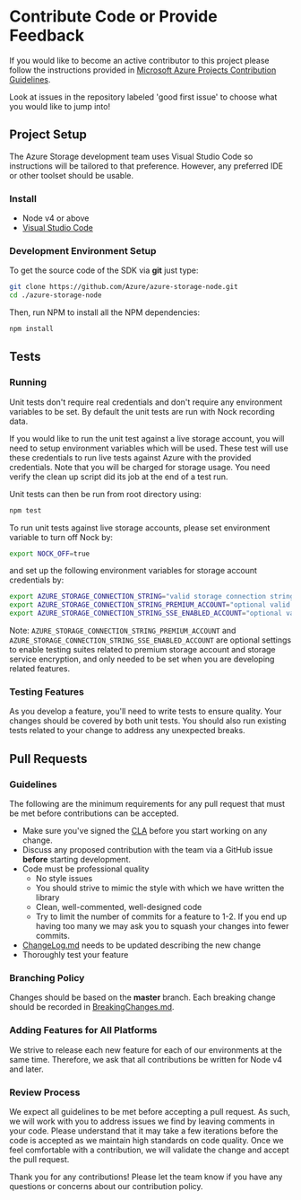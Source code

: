 # Contribute Code or Provide Feedback

If you would like to become an active contributor to this project please follow the instructions provided in [Microsoft Azure Projects Contribution Guidelines](https://azure.github.io/guidelines/).

Look at issues in the repository labeled 'good first issue' to choose what you would like to jump into!

## Project Setup
The Azure Storage development team uses Visual Studio Code so instructions will be tailored to that preference. However, any preferred IDE or other toolset should be usable.

### Install
* Node v4 or above
* [Visual Studio Code](https://code.visualstudio.com/)

### Development Environment Setup
To get the source code of the SDK via **git** just type:

```bash
git clone https://github.com/Azure/azure-storage-node.git
cd ./azure-storage-node
```

Then, run NPM to install all the NPM dependencies:

```bash
npm install
```

## Tests

### Running
Unit tests don't require real credentials and don't require any environment variables to be set. By default the unit tests are run with Nock recording data.

If you would like to run the unit test against a live storage account, you will need to setup environment variables which will be used. These test will use these credentials to run live tests against Azure with the provided credentials. Note that you will be charged for storage usage. You need verify the clean up script did its job at the end of a test run.

Unit tests can then be run from root directory using:

```bash
npm test
```

To run unit tests against live storage accounts, please set environment variable to turn off Nock by:

```bash
export NOCK_OFF=true
```

and set up the following environment variables for storage account credentials by:

```bash
export AZURE_STORAGE_CONNECTION_STRING="valid storage connection string"
export AZURE_STORAGE_CONNECTION_STRING_PREMIUM_ACCOUNT="optional valid storage connection string for premium storage account"
export AZURE_STORAGE_CONNECTION_STRING_SSE_ENABLED_ACCOUNT="optional valid storage connection string for storage account with storage service encryption enabled"
```

Note: `AZURE_STORAGE_CONNECTION_STRING_PREMIUM_ACCOUNT` and `AZURE_STORAGE_CONNECTION_STRING_SSE_ENABLED_ACCOUNT` are optional settings to enable testing suites related to premium storage account and storage service encryption, and only needed to be set when you are developing related features.

### Testing Features
As you develop a feature, you'll need to write tests to ensure quality. Your changes should be covered by both unit tests. You should also run existing tests related to your change to address any unexpected breaks.

## Pull Requests

### Guidelines
The following are the minimum requirements for any pull request that must be met before contributions can be accepted.
* Make sure you've signed the [CLA](https://cla.azure.com/) before you start working on any change.
* Discuss any proposed contribution with the team via a GitHub issue **before** starting development.
* Code must be professional quality
  * No style issues
  * You should strive to mimic the style with which we have written the library
  * Clean, well-commented, well-designed code
  * Try to limit the number of commits for a feature to 1-2. If you end up having too many we may ask you to squash your changes into fewer commits.
* [ChangeLog.md](ChangeLog.md) needs to be updated describing the new change
* Thoroughly test your feature

### Branching Policy
Changes should be based on the **master** branch. Each breaking change should be recorded in [BreakingChanges.md](BreakingChanges.md).

### Adding Features for All Platforms
We strive to release each new feature for each of our environments at the same time. Therefore, we ask that all contributions be written for Node v4 and later.

### Review Process
We expect all guidelines to be met before accepting a pull request. As such, we will work with you to address issues we find by leaving comments in your code. Please understand that it may take a few iterations before the code is accepted as we maintain high standards on code quality. Once we feel comfortable with a contribution, we will validate the change and accept the pull request.

Thank you for any contributions! Please let the team know if you have any questions or concerns about our contribution policy.
